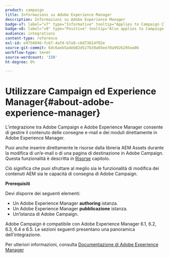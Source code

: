 ```yaml
---
product: campaign
title: Informazioni su Adobe Experience Manager
description: Informazioni su Adobe Experience Manager
badge-v7: label="v7" type="Informative" tooltip="Applies to Campaign Classic v7"
badge-v8: label="v8" type="Positive" tooltip="Also applies to Campaign v8"
audience: integrations
content-type: reference
exl-id: e9756046-fc67-4afd-b7a9-c8d73614f02e
source-git-commit: 6dc6aeb5adeb82d527b39a05ee70a9926205ea0b
workflow-type: tm+mt
source-wordcount: '150'
ht-degree: 0%

---
```


# Utilizzare Campaign ed Experience Manager{#about-adobe-experience-manager}



L’integrazione tra Adobe Campaign e Adobe Experience Manager consente di gestire il contenuto delle consegne e-mail e dei moduli direttamente in Adobe Experience Manager.

Puoi anche inserire direttamente le risorse dalla libreria AEM Assets durante la modifica di un’e-mail o di una pagina di destinazione in Adobe Campaign. Questa funzionalità è descritta in [Risorse](../../integrations/using/sharing-assets-with-adobe-experience-cloud.md) capitolo.

Ciò significa che puoi sfruttare al meglio sia le funzionalità di modifica dei contenuti AEM sia le capacità di consegna di Adobe Campaign.

**Prerequisiti**

Devi disporre dei seguenti elementi:

* Un Adobe Experience Manager **authoring** istanza.
* Un Adobe Experience Manager **pubblicazione** istanza.
* Un’istanza di Adobe Campaign.

Adobe Campaign è compatibile con Adobe Experience Manager 6.1, 6.2, 6.3, 6.4 e 6.5. Le sezioni seguenti presentano una panoramica dell’integrazione.

Per ulteriori informazioni, consulta [Documentazione di Adobe Experience Manager](https://experienceleague.adobe.com/docs/experience-manager-65/classic-ui/campaign/classic-personalization-ac-campaign.html)
